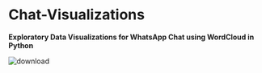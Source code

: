 # Chat-Visualizations
**Exploratory Data Visualizations for WhatsApp Chat using WordCloud in Python**

![download](https://user-images.githubusercontent.com/38010894/109439546-69b21300-7a37-11eb-8b65-ca4d06198814.png)
